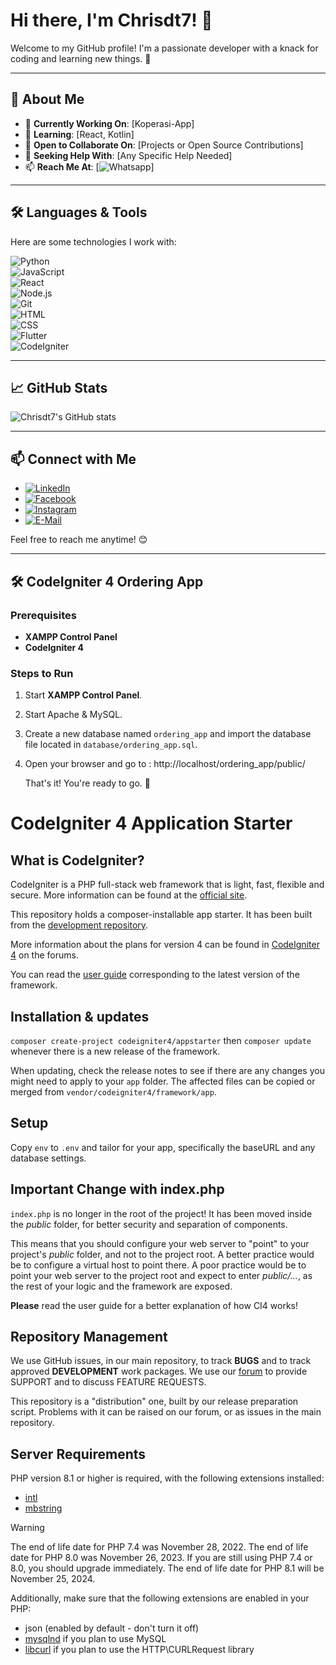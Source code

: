 # Hi there, I'm Chrisdt7! 👋  

Welcome to my GitHub profile! I'm a passionate developer with a knack for coding and learning new things. 🚀  

---

## 🌟 About Me  

- 🔭 **Currently Working On**: [Koperasi-App]  
- 🌱 **Learning**: [React, Kotlin]  
- 👯 **Open to Collaborate On**: [Projects or Open Source Contributions]  
- 🤔 **Seeking Help With**: [Any Specific Help Needed]  
- 📫 **Reach Me At**: [![Whatsapp](https://wa.me/+6281328438393/)]

---

## 🛠️ Languages & Tools  

Here are some technologies I work with:  

![Python](https://img.shields.io/badge/-Python-3776AB?logo=python&logoColor=white&style=flat)  
![JavaScript](https://img.shields.io/badge/-JavaScript-F7DF1E?logo=javascript&logoColor=black&style=flat)  
![React](https://img.shields.io/badge/-React-61DAFB?logo=react&logoColor=black&style=flat)  
![Node.js](https://img.shields.io/badge/-Node.js-339933?logo=node.js&logoColor=white&style=flat)  
![Git](https://img.shields.io/badge/-Git-F05032?logo=git&logoColor=white&style=flat)  
![HTML](https://img.shields.io/badge/-HTML-E34F26?logo=html5&logoColor=white&style=flat)  
![CSS](https://img.shields.io/badge/-CSS-1572B6?logo=css3&logoColor=white&style=flat)  
![Flutter](https://img.shields.io/badge/-Flutter-02569B?logo=flutter&logoColor=white&style=flat)  
![CodeIgniter](https://img.shields.io/badge/-CodeIgniter-EF4223?logo=codeigniter&logoColor=white&style=flat)  

---

## 📈 GitHub Stats  

![Chrisdt7's GitHub stats](https://github-readme-stats.vercel.app/api?username=Chrisdt7&show_icons=true&theme=dark)  

---

## 📫 Connect with Me  

- [![LinkedIn](https://img.shields.io/badge/LinkedIn-0077B5?logo=linkedin&logoColor=white)](https://linkedin.com/in/christy-tallane-a25605261/)  
- [![Facebook](https://img.shields.io/badge/Facebook-1877F2?logo=facebook&logoColor=white)](https://facebook.com/christy.danytallane)  
- [![Instagram](https://img.shields.io/badge/Instagram-E4405F?logo=instagram&logoColor=white)](https://instagram.com/danytallane/)  
- [![E-Mail](https://img.shields.io/badge/Email-D14836?logo=gmail&logoColor=white)](mailto:christytallane@gmail.com)  

Feel free to reach me anytime! 😊  

---

## 🛠️ CodeIgniter 4 Ordering App

### Prerequisites  

- **XAMPP Control Panel**  
- **CodeIgniter 4**

### Steps to Run  

1. Start **XAMPP Control Panel**. 
2. Start Apache & MySQL.
3. Create a new database named `ordering_app` and import the database file located in `database/ordering_app.sql`.  
4. Open your browser and go to : http://localhost/ordering_app/public/

   That's it! You're ready to go. 🎉

# CodeIgniter 4 Application Starter

## What is CodeIgniter?

CodeIgniter is a PHP full-stack web framework that is light, fast, flexible and secure.
More information can be found at the [official site](https://codeigniter.com).

This repository holds a composer-installable app starter.
It has been built from the
[development repository](https://github.com/codeigniter4/CodeIgniter4).

More information about the plans for version 4 can be found in [CodeIgniter 4](https://forum.codeigniter.com/forumdisplay.php?fid=28) on the forums.

You can read the [user guide](https://codeigniter.com/user_guide/)
corresponding to the latest version of the framework.

## Installation & updates

`composer create-project codeigniter4/appstarter` then `composer update` whenever
there is a new release of the framework.

When updating, check the release notes to see if there are any changes you might need to apply
to your `app` folder. The affected files can be copied or merged from
`vendor/codeigniter4/framework/app`.

## Setup

Copy `env` to `.env` and tailor for your app, specifically the baseURL
and any database settings.

## Important Change with index.php

`index.php` is no longer in the root of the project! It has been moved inside the *public* folder,
for better security and separation of components.

This means that you should configure your web server to "point" to your project's *public* folder, and
not to the project root. A better practice would be to configure a virtual host to point there. A poor practice would be to point your web server to the project root and expect to enter *public/...*, as the rest of your logic and the
framework are exposed.

**Please** read the user guide for a better explanation of how CI4 works!

## Repository Management

We use GitHub issues, in our main repository, to track **BUGS** and to track approved **DEVELOPMENT** work packages.
We use our [forum](http://forum.codeigniter.com) to provide SUPPORT and to discuss
FEATURE REQUESTS.

This repository is a "distribution" one, built by our release preparation script.
Problems with it can be raised on our forum, or as issues in the main repository.

## Server Requirements

PHP version 8.1 or higher is required, with the following extensions installed:

- [intl](http://php.net/manual/en/intl.requirements.php)
- [mbstring](http://php.net/manual/en/mbstring.installation.php)

> [!WARNING]
> The end of life date for PHP 7.4 was November 28, 2022.
> The end of life date for PHP 8.0 was November 26, 2023.
> If you are still using PHP 7.4 or 8.0, you should upgrade immediately.
> The end of life date for PHP 8.1 will be November 25, 2024.

Additionally, make sure that the following extensions are enabled in your PHP:

- json (enabled by default - don't turn it off)
- [mysqlnd](http://php.net/manual/en/mysqlnd.install.php) if you plan to use MySQL
- [libcurl](http://php.net/manual/en/curl.requirements.php) if you plan to use the HTTP\CURLRequest library
